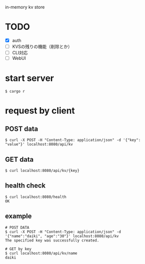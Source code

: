 in-memory kv store

# TODO
- [x] auth
- [ ] KVSの残りの機能（削除とか）
- [ ] CLI対応
- [ ] WebUI

# start server
```
$ cargo r 
```

# request by client
## POST data
```
$ curl -X POST -H "Content-Type: application/json" -d '{"key": "value"}' localhost:8080/api/kv
```
## GET data
```
$ curl localhost:8080/api/kv/{key}
```

## health check
```
$ curl localhost:8080/health
OK
```

## example
```
# POST DATA
$ curl -X POST -H "Content-Type: application/json" -d '{"name":"daiki", "age":"30"}' localhost:8080/api/kv
The specified key was successfully created.

# GET by key
$ curl localhost:8080/api/kv/name
daiki
```

